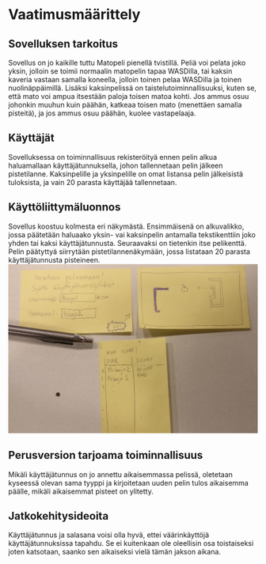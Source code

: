 # Vaatimusmäärittely

## Sovelluksen tarkoitus
Sovellus on jo kaikille tuttu Matopeli pienellä tvistillä. Peliä voi pelata joko yksin, jolloin se toimii normaalin matopelin tapaa WASDilla, tai kaksin kaveria vastaan samalla koneella, jolloin toinen pelaa WASDilla ja toinen nuolinäppäimillä. Lisäksi kaksinpelissä on taistelutoiminnallisuuksi, kuten se, että mato voi ampua itsestään paloja toisen matoa kohti. Jos ammus osuu johonkin muuhun kuin päähän, katkeaa toisen mato (menettäen samalla pisteitä), ja jos ammus osuu päähän, kuolee vastapelaaja.
## Käyttäjät
Sovelluksessa on toiminnallisuus rekisteröityä ennen pelin alkua haluamallaan käyttäjätunnuksella, johon tallennetaan pelin jälkeen pistetilanne. Kaksinpelille ja yksinpelille on omat listansa pelin jälkeisistä tuloksista, ja vain 20 parasta käyttäjää tallennetaan.
## Käyttöliittymäluonnos
Sovellus koostuu kolmesta eri näkymästä. Ensimmäisenä on alkuvalikko, jossa päätetään haluaako yksin- vai kaksinpelin antamalla tekstikenttiin joko yhden tai kaksi käyttäjätunnusta. Seuraavaksi on tietenkin itse pelikenttä. Pelin päätyttyä siirrytään pistetilannenäkymään, jossa listataan 20 parasta käyttäjätunnusta pisteineen.
![Käyttöliittymäluonnos](https://github.com/hallssus/omt-harjoitustyo/blob/master/dokumentaatio/kuvat/kayttoliittymacrop.jpeg)
## Perusversion tarjoama toiminnallisuus
Mikäli käyttäjätunnus on jo annettu aikaisemmassa pelissä, oletetaan kyseessä olevan sama tyyppi ja kirjoitetaan uuden pelin tulos aikaisemma päälle, mikäli aikaisemmat pisteet on ylitetty. 
## Jatkokehitysideoita
Käyttäjätunnus ja salasana voisi olla hyvä, ettei väärinkäyttöjä käyttäjätunnuksissa tapahdu. Se ei kuitenkaan ole oleellisin osa toistaiseksi joten katsotaan, saanko sen aikaiseksi vielä tämän jakson aikana.

